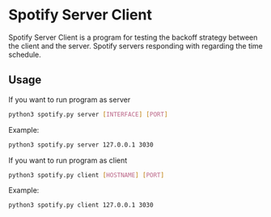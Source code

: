 # Spotify Server Client

Spotify Server Client is a program for testing the backoff strategy between the client and the server. Spotify servers responding with regarding the time schedule.

## Usage

If you want to run program as server

```bash
python3 spotify.py server [INTERFACE] [PORT]
```

Example:

```bash
python3 spotify.py server 127.0.0.1 3030
```

If you want to run program as client

```bash
python3 spotify.py client [HOSTNAME] [PORT]
```

Example:

```bash
python3 spotify.py client 127.0.0.1 3030
```
